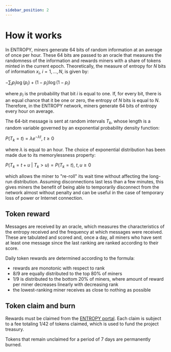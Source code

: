 ```yaml
---
sidebar_position: 2
---
```


# How it works

In ENTROPY, miners generate 64 bits of random information at an average of once per hour. These 64 bits are passed to an oracle that measures the randomness of the information and rewards miners with a share of tokens minted in the current epoch. Theoretically, the measure of entropy for $N$ bits of information $x_i$, $i = 1,\dots,N$, is given by:

$-\sum_i p_i\log(p_i) + (1-p_i)\log(1-p_i)$

where $p_i$ is the probability that bit $i$ is equal to one. If, for every bit, there is an equal chance that it be one or zero, the entropy of $N$ bits is equal to $N$. Therefore, in the ENTROPY network, miners generate 64 bits of entropy every hour on average.

The 64-bit message is sent at random intervals $T_k$, whose length is a random variable governed by an exponential probability density function:

$P(T_k = t) = \lambda e^{-\lambda t},~t \geq 0$

where $\lambda$ is equal to an hour. The choice of exponential distribution has been made due to its memorylessness property:

$P(T_k = t+u ~|~ T_k > u) = P(T_k = t),~t,u \geq 0$

which allows the miner to "re-roll" its wait time without affecting the long-run distribution. Assuming disconnections last less than a few minutes, this gives miners the benefit of being able to temporarily disconnect from the network almost without penalty and can be useful in the case of temporary loss of power or Internet connection.

## Token reward

Messages are received by an oracle, which measures the characteristics of the entropy received and the frequency at which messages were received. These are tabulated and scored and, once a day, all miners who have sent at least one message since the last ranking are ranked according to their score.

Daily token rewards are determined according to the formula:
- rewards are monotonic with respect to rank 
- 8/9 are equally distributed to the top 80% of miners
- 1/9 is distributed to the bottom 20% of miners, where amount of reward per miner decreases linearly with decreasing rank
- the lowest-ranking miner receives as close to nothing as possible

## Token claim and burn

Rewards must be claimed from the [ENTROPY portal](https://justentropy.lol). Each claim is subject to a fee totaling 1/42 of tokens claimed, which is used to fund the project treasury.

Tokens that remain unclaimed for a period of 7 days are permanently burned.
